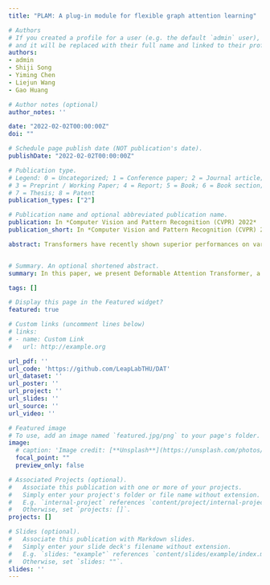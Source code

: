 ```yaml
---
title: "PLAM: A plug-in module for flexible graph attention learning"

# Authors
# If you created a profile for a user (e.g. the default `admin` user), write the username (folder name) here 
# and it will be replaced with their full name and linked to their profile.
authors:
- admin
- Shiji Song
- Yiming Chen
- Liejun Wang
- Gao Huang

# Author notes (optional)
author_notes: ''

date: "2022-02-02T00:00:00Z"
doi: ""

# Schedule page publish date (NOT publication's date).
publishDate: "2022-02-02T00:00:00Z"

# Publication type.
# Legend: 0 = Uncategorized; 1 = Conference paper; 2 = Journal article;
# 3 = Preprint / Working Paper; 4 = Report; 5 = Book; 6 = Book section;
# 7 = Thesis; 8 = Patent
publication_types: ["2"]

# Publication name and optional abbreviated publication name.
publication: In *Computer Vision and Pattern Recognition (CVPR) 2022*
publication_short: In *Computer Vision and Pattern Recognition (CVPR) 2022*

abstract: Transformers have recently shown superior performances on various vision tasks. The large, sometimes even global, receptive field endows Transformer models with higher representation power over their CNN counterparts. Nevertheless, simply enlarging receptive field also gives rise to several concerns. On the one hand, using dense attention e.g., in ViT, leads to excessive memory and computational cost, and features can be influenced by irrelevant parts which are beyond the region of interests. On the other hand, the sparse attention adopted in PVT or Swin Transformer is data agnostic and may limit the ability to model long range relations. To mitigate these issues, we propose a novel deformable self-attention module, where the positions of key and value pairs in self-attention are selected in a data-dependent way. This flexible scheme enables the self-attention module to focus on relevant regions and capture more informative features. On this basis, we present Deformable Attention Transformer, a general backbone model with deformable attention for both image classification and dense prediction tasks. Extensive experiments show that our models achieve consistently improved results on comprehensive benchmarks. Code is available at [https://github.com/LeapLabTHU/DAT](https://github.com/LeapLabTHU/DAT).


# Summary. An optional shortened abstract.
summary: In this paper, we present Deformable Attention Transformer, a general backbone model with deformable attention for both image classification and dense prediction tasks.

tags: []

# Display this page in the Featured widget?
featured: true

# Custom links (uncomment lines below)
# links:
# - name: Custom Link
#   url: http://example.org

url_pdf: ''
url_code: 'https://github.com/LeapLabTHU/DAT'
url_dataset: ''
url_poster: ''
url_project: ''
url_slides: ''
url_source: ''
url_video: ''

# Featured image
# To use, add an image named `featured.jpg/png` to your page's folder. 
image:
  # caption: 'Image credit: [**Unsplash**](https://unsplash.com/photos/pLCdAaMFLTE)'
  focal_point: ""
  preview_only: false

# Associated Projects (optional).
#   Associate this publication with one or more of your projects.
#   Simply enter your project's folder or file name without extension.
#   E.g. `internal-project` references `content/project/internal-project/index.md`.
#   Otherwise, set `projects: []`.
projects: []

# Slides (optional).
#   Associate this publication with Markdown slides.
#   Simply enter your slide deck's filename without extension.
#   E.g. `slides: "example"` references `content/slides/example/index.md`.
#   Otherwise, set `slides: ""`.
slides: ''
---
```

<!-- 
{{% callout note %}}
Click the *Cite* button above to demo the feature to enable visitors to import publication metadata into their reference management software.
{{% /callout %}}

{{% callout note %}}
Create your slides in Markdown - click the *Slides* button to check out the example.
{{% /callout %}}

Supplementary notes can be added here, including [code, math, and images](https://wowchemy.com/docs/writing-markdown-latex/). -->
